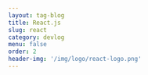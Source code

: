 ```yaml
---
layout: tag-blog
title: React.js
slug: react
category: devlog
menu: false
order: 2
header-img: '/img/logo/react-logo.png'
---
```

